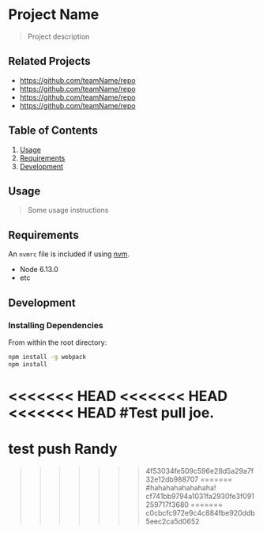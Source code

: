 # Project Name

> Project description

## Related Projects

  - https://github.com/teamName/repo
  - https://github.com/teamName/repo
  - https://github.com/teamName/repo
  - https://github.com/teamName/repo

## Table of Contents

1. [Usage](#Usage)
1. [Requirements](#requirements)
1. [Development](#development)

## Usage

> Some usage instructions

## Requirements

An `nvmrc` file is included if using [nvm](https://github.com/creationix/nvm).

- Node 6.13.0
- etc

## Development

### Installing Dependencies

From within the root directory:

```sh
npm install -g webpack
npm install
```

<<<<<<< HEAD
<<<<<<< HEAD
<<<<<<< HEAD
#Test pull joe.
=======

# test push Randy
>>>>>>> 4f53034fe509c596e28d5a29a7f32e12db988707
=======
#hahahahahahahaha!
>>>>>>> cf741bb9794a1031fa2930fe3f091259717f3680
=======
>>>>>>> c0cbcfc972e9c4c884fbe920ddb5eec2ca5d0652
